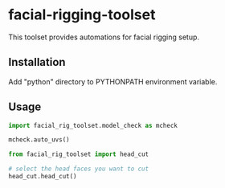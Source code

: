 # facial-rigging-toolset

This toolset provides automations for facial rigging setup.

## Installation
Add "python" directory to PYTHONPATH environment variable.

## Usage
```python
import facial_rig_toolset.model_check as mcheck

mcheck.auto_uvs()

```
```python
from facial_rig_toolset import head_cut

# select the head faces you want to cut
head_cut.head_cut()

```